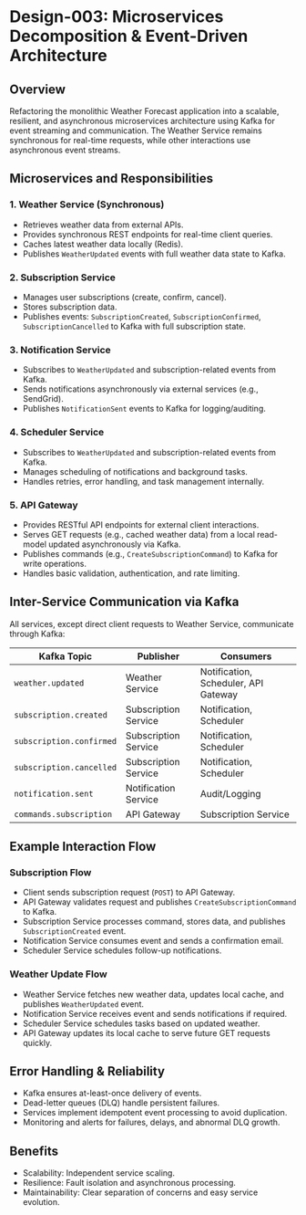 # Design-003: Microservices Decomposition & Event-Driven Architecture

## Overview

Refactoring the monolithic Weather Forecast application into a scalable, resilient, and asynchronous microservices architecture using Kafka for event streaming and communication. The Weather Service remains synchronous for real-time requests, while other interactions use asynchronous event streams.

## Microservices and Responsibilities

### 1. Weather Service (Synchronous)

* Retrieves weather data from external APIs.
* Provides synchronous REST endpoints for real-time client queries.
* Caches latest weather data locally (Redis).
* Publishes `WeatherUpdated` events with full weather data state to Kafka.

### 2. Subscription Service

* Manages user subscriptions (create, confirm, cancel).
* Stores subscription data.
* Publishes events: `SubscriptionCreated`, `SubscriptionConfirmed`, `SubscriptionCancelled` to Kafka with full subscription state.

### 3. Notification Service

* Subscribes to `WeatherUpdated` and subscription-related events from Kafka.
* Sends notifications asynchronously via external services (e.g., SendGrid).
* Publishes `NotificationSent` events to Kafka for logging/auditing.

### 4. Scheduler Service

* Subscribes to `WeatherUpdated` and subscription-related events from Kafka.
* Manages scheduling of notifications and background tasks.
* Handles retries, error handling, and task management internally.

### 5. API Gateway

* Provides RESTful API endpoints for external client interactions.
* Serves GET requests (e.g., cached weather data) from a local read-model updated asynchronously via Kafka.
* Publishes commands (e.g., `CreateSubscriptionCommand`) to Kafka for write operations.
* Handles basic validation, authentication, and rate limiting.

## Inter-Service Communication via Kafka

All services, except direct client requests to Weather Service, communicate through Kafka:

| Kafka Topic              | Publisher            | Consumers                            |
| ------------------------ | -------------------- | ------------------------------------ |
| `weather.updated`        | Weather Service      | Notification, Scheduler, API Gateway |
| `subscription.created`   | Subscription Service | Notification, Scheduler              |
| `subscription.confirmed` | Subscription Service | Notification, Scheduler              |
| `subscription.cancelled` | Subscription Service | Notification, Scheduler              |
| `notification.sent`      | Notification Service | Audit/Logging                        |
| `commands.subscription`  | API Gateway          | Subscription Service                 |

## Example Interaction Flow

### Subscription Flow

* Client sends subscription request (`POST`) to API Gateway.
* API Gateway validates request and publishes `CreateSubscriptionCommand` to Kafka.
* Subscription Service processes command, stores data, and publishes `SubscriptionCreated` event.
* Notification Service consumes event and sends a confirmation email.
* Scheduler Service schedules follow-up notifications.

### Weather Update Flow

* Weather Service fetches new weather data, updates local cache, and publishes `WeatherUpdated` event.
* Notification Service receives event and sends notifications if required.
* Scheduler Service schedules tasks based on updated weather.
* API Gateway updates its local cache to serve future GET requests quickly.

## Error Handling & Reliability

* Kafka ensures at-least-once delivery of events.
* Dead-letter queues (DLQ) handle persistent failures.
* Services implement idempotent event processing to avoid duplication.
* Monitoring and alerts for failures, delays, and abnormal DLQ growth.


## Benefits

* Scalability: Independent service scaling.
* Resilience: Fault isolation and asynchronous processing.
* Maintainability: Clear separation of concerns and easy service evolution.
